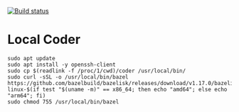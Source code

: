 [![Build status](https://badge.buildkite.com/879feda30e2616b22929338672877e85dfe82f60eb47df2e6a.svg)](https://buildkite.com/defn/dev)

# Local Coder

```
sudo apt update
sudo apt install -y openssh-client
sudo cp $(readlink -f /proc/1/cwd)/coder /usr/local/bin/
sudo curl -sSL -o /usr/local/bin/bazel https://github.com/bazelbuild/bazelisk/releases/download/v1.17.0/bazelisk-linux-$(if test "$(uname -m)" == x86_64; then echo "amd64"; else echo "arm64"; fi)
sudo chmod 755 /usr/local/bin/bazel
```
